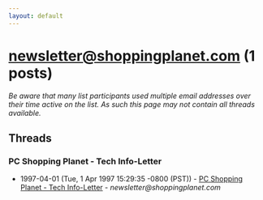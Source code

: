```yaml
---
layout: default
---
```


# newsletter@shoppingplanet.com (1 posts)

_Be aware that many list participants used multiple email addresses over their time active on the list. As such this page may not contain all threads available._

## Threads

### PC Shopping Planet - Tech Info-Letter
+ 1997-04-01 (Tue, 1 Apr 1997 15:29:35 -0800 (PST)) - [PC Shopping Planet - Tech Info-Letter](/archive/1997/04/e71a67ee1e29163be54ec1194161df4571112b4a72d3a514446c9724a87fcd6f) - _newsletter@shoppingplanet.com_

